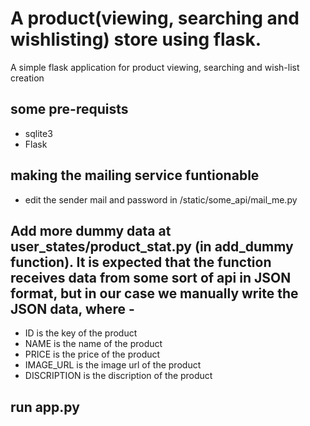# A product(viewing, searching and wishlisting) store using flask.
A simple flask application for product viewing, searching and wish-list creation

## some pre-requists
- sqlite3
- Flask

## making the mailing service funtionable
- edit the sender mail and password in /static/some_api/mail_me.py

## Add more dummy data at user_states/product_stat.py (in add_dummy function). It is expected that the function receives data from some sort of api in JSON format, but in our case we manually write the JSON data, where - 
- ID is the key of the product 
- NAME is the name of the product 
- PRICE is the price of the product 
- IMAGE_URL is the image url of the product 
- DISCRIPTION is the discription of the product 

## run app.py
